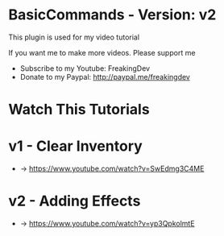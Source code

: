 # BasicCommands - Version: v2

This plugin is used for my video tutorial

If you want me to make more videos. Please support me

 - Subscribe to my Youtube: FreakingDev
 - Donate to my Paypal: http://paypal.me/freakingdev

# Watch This Tutorials

# v1 - Clear Inventory
 * -> https://www.youtube.com/watch?v=SwEdmg3C4ME
 
# v2 - Adding Effects
 * -> https://www.youtube.com/watch?v=yp3QpkolmtE
